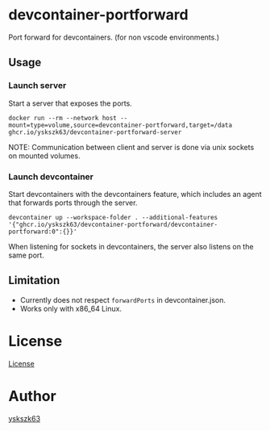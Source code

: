 # devcontainer-portforward

Port forward for devcontainers. (for non vscode environments.)

## Usage

### Launch server

Start a server that exposes the ports.

```
docker run --rm --network host --mount=type=volume,source=devcontainer-portforward,target=/data ghcr.io/yskszk63/devcontainer-portforward-server
```

NOTE: Communication between client and server is done via unix sockets on mounted volumes.

### Launch devcontainer

Start devcontainers with the devcontainers feature, which includes an agent that forwards ports through the server.

```
devcontainer up --workspace-folder . --additional-features '{"ghcr.io/yskszk63/devcontainer-portforward/devcontainer-portforward:0":{}}'
```

When listening for sockets in devcontainers, the server also listens on the same port.

## Limitation

- Currently does not respect `forwardPorts` in devcontainer.json.
- Works only with x86_64 Linux.

# License

[License](LICENSE)

# Author

[yskszk63](https://github.com/yskszk63)
